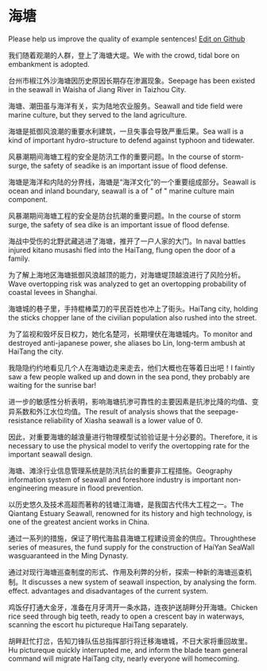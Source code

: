 # 海塘

Please help us improve the quality of example sentences! [Edit on Github](https://github.com/jiyushe/jiyu-example-sentence-source/blob/main/chinese/haitang.md)

<p><span class="chinese">我们随着观潮的人群，登上了海塘大堤。</span><span class="english">We with the crowd, tidal bore on embankment is adopted.</span></p>

<p><span class="chinese">台州市椒江外沙海塘因历史原因长期存在渗漏现象。</span><span class="english">Seepage has been existed in the seawall in Waisha of Jiang River in Taizhou City.</span></p>

<p><span class="chinese">海塘、潮田虽与海洋有关，实为陆地农业服务。</span><span class="english">Seawall and tide field were marine culture, but they served to the land agriculture.</span></p>

<p><span class="chinese">海塘是抵御风浪潮的重要水利建筑，一旦失事会导致严重后果。</span><span class="english">Sea wall is a kind of important hydro-structure to defend against typhoon and tidewater.</span></p>

<p><span class="chinese">风暴潮期间海塘工程的安全是防汛工作的重要问题。</span><span class="english">In the course of storm-surge, the safety of seadike is an important issue of flood defense.</span></p>

<p><span class="chinese">海塘是海洋和内陆的分界线，海塘是“海洋文化”的一个重要组成部分。</span><span class="english">Seawall is ocean and inland boundary, seawall is a of " of " marine culture main component.</span></p>

<p><span class="chinese">风暴潮期间海塘工程的安全是防台抗潮的重要问题。</span><span class="english">In the course of storm surge, the safety of sea dike is an important issue of flood defense.</span></p>

<p><span class="chinese">海战中受伤的北野武藏逃进了海塘，推开了一户人家的大门。</span><span class="english">In naval battles injured kitano musashi fled into the HaiTang, flung open the door of a family.</span></p>

<p><span class="chinese">为了解上海地区海塘抵御风浪越顶的能力，对海塘堤顶越浪进行了风险分析。</span><span class="english">Wave overtopping risk was analyzed to get an overtopping probability of coastal levees in Shanghai.</span></p>

<p><span class="chinese">海塘城的巷子里，手持棍棒菜刀的平民百姓也冲上了街头。</span><span class="english">HaiTang city, holding the sticks chopper lane of the civilian population also rushed into the street.</span></p>

<p><span class="chinese">为了监视和毁坏反日权力，她化名楚河，长期埋伏在海塘城内。</span><span class="english">To monitor and destroyed anti-japanese power, she aliases bo Lin, long-term ambush at HaiTang the city.</span></p>

<p><span class="chinese">我隐隐约约地看见几个人在海塘边走来走去，他们大概也在等着日出吧！</span><span class="english">I faintly saw a few people walked up and down in the sea pond, they probably are waiting for the sunrise bar!</span></p>

<p><span class="chinese">进一步的敏感性分析表明，影响海塘抗渗可靠性的主要因素是抗渗比降的均值、变异系数和外江水位均值。</span><span class="english">The result of analysis shows that the seepage-resistance reliability of Xiasha seawall is a lower value of 0.</span></p>

<p><span class="chinese">因此，对重要海塘的越浪量进行物理模型试验验证是十分必要的。</span><span class="english">Therefore, it is necessary to use the physical model to verify the overtopping rate for the important seawall design.</span></p>

<p><span class="chinese">海塘、滩涂行业信息管理系统是防汛抗台的重要非工程措施。</span><span class="english">Geography information system of seawall and foreshore industry is important non-engineering measure in flood prevention.</span></p>

<p><span class="chinese">以历史悠久及技术高超而著称的钱塘江海塘，是我国古代伟大工程之一。</span><span class="english">The Qiantang Estuary Seawall, renowned for its history and high technology, is one of the greatest ancient works in China.</span></p>

<p><span class="chinese">通过一系列的措施，保证了明代海盐县海塘工程建设资金的供应。</span><span class="english">Throughthese series of measures, the fund supply for the construction of HaiYan SeaWall wasguaranteed in the Ming Dynasty.</span></p>

<p><span class="chinese">通过对现行海塘巡查制度的形式、作用及利弊的分析，探索一种新的海塘巡查机制。</span><span class="english">It discusses a new system of seawall inspection, by analysing the form. effect. advantages and disadvantages of the current system.</span></p>

<p><span class="chinese">鸡饭仔打通大金牙，准备在月牙湾开一条水路，连夜护送胡畔分开海塘。</span><span class="english">Chicken rice seed through big teeth, ready to open a crescent bay in waterways, scanning the escort hu pictureque HaiTang separately.</span></p>

<p><span class="chinese">胡畔赶忙打岔，告知刀锋队伍总指挥部行将迁移海塘城，不日大家将重回故里。</span><span class="english">Hu pictureque quickly interrupted me, and inform the blade team general command will migrate HaiTang city, nearly everyone will homecoming.</span></p>

